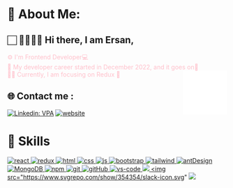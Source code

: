 # 💫 About Me:
##   🏻‍  🙇‍♂️👋🏻 Hi there, I am Ersan,<br>
<font color="pink"> ⚙️ I'm Frontend Developer💻 </font> <br/>
<font color="pink"> 🧐 My developer career started in December 2022, and it goes on🚀 </font>
<br>
<font color="pink"> 👨‍💻 Currently, I am focusing on Redux 🚀 </font>
<img src="./animation_500_kd7ngokt.gif" alt="react-native" width="20%" height="20%" align="right">


## 🌐 Contact  me :
[![Linkedin: VPA](https://img.shields.io/badge/linkedin-%230077B5.svg?&style=for-the-badge&logo=linkedin&logoColor=white)](https://linkedin.com/in/ersandkc/) 
[![website](https://img.shields.io/badge/gmail-f1f2f6.svg?&style=for-the-badge&logo=gmail&logoColor=red)](mailto:edikici55@gmail.com)

# 🚀 Skills
<div>
    
<a href="#" target="_blank" height="50%"> <img src="https://cdn.icon-icons.com/icons2/2415/PNG/512/react_original_wordmark_logo_icon_146375.png" alt="react" width="50"  /> </a><a href="#" target="_blank"> <img src="https://user-images.githubusercontent.com/25181517/187896150-cc1dcb12-d490-445c-8e4d-1275cd2388d6.png" alt="redux"  width="50"/> </a><a href="#" target="_blank"> <img src="https://www.svgrepo.com/show/353884/html-5.svg" alt="html" height="50"/> </a><a href="#" target="_blank"> <img src="https://www.svgrepo.com/show/303263/css3-logo.svg" alt="css" height="50"/> </a><a href="#" target="_blank"> <img src="https://cdn.icon-icons.com/icons2/2108/PNG/512/javascript_icon_130900.png" alt="js" height="50"/> </a><a href="#" target="_blank"> <img src="https://user-images.githubusercontent.com/25181517/183898054-b3d693d4-dafb-4808-a509-bab54cf5de34.png" alt="bootstrap" height="50"/> </a><a href="#" target="_blank"> <img src="https://user-images.githubusercontent.com/25181517/202896760-337261ed-ee92-4979-84c4-d4b829c7355d.png" alt="tailwind" height="50"/> </a><a href="#" target="_blank"> <img src="https://user-images.githubusercontent.com/25181517/190887795-99cb0921-e57f-430b-a111-e165deedaa36.png" alt="antDesign" height="50"/> </a> 
<a href="#" target="_blank"> <img src="https://www.vectorlogo.zone/logos/mongodb/mongodb-ar21.svg" alt="MongoDB" height="50"/> </a> 
<a href="#" target="_blank"> <img src="https://user-images.githubusercontent.com/25181517/121401671-49102800-c959-11eb-9f6f-74d49a5e1774.png" alt="npm" height="60"/> </a> 
<a href="#" target="_blank"> <img src="https://www.vectorlogo.zone/logos/git-scm/git-scm-icon.svg" alt="git" height="50"/> </a> 
<a href="#" target="_blank"> <img src="https://www.svgrepo.com/show/349375/github.svg" alt="gitHub" height="50"/> </a> 
<a href="#" target="_blank"> <img src="https://user-images.githubusercontent.com/25181517/192108891-d86b6220-e232-423a-bf5f-90903e6887c3.png" alt="vs-code" height="50"/> </a> 
<a href="#" target="_blank"> <img src="https://user-images.githubusercontent.com/25181517/183912952-83784e94-629d-4c34-a961-ae2ae795b662.png" height="40"/> </a>
<a href="#" target="_blank"> <img src="https://www.svgrepo.com/show/354354/slack-icon.svg"     <a href="#" target="_blank"> <img src="https://user-images.githubusercontent.com/25181517/186884152-ae609cca-8cf1-4175-8d60-1ce1fa078ca2.png" height="5"/> </a>

  


